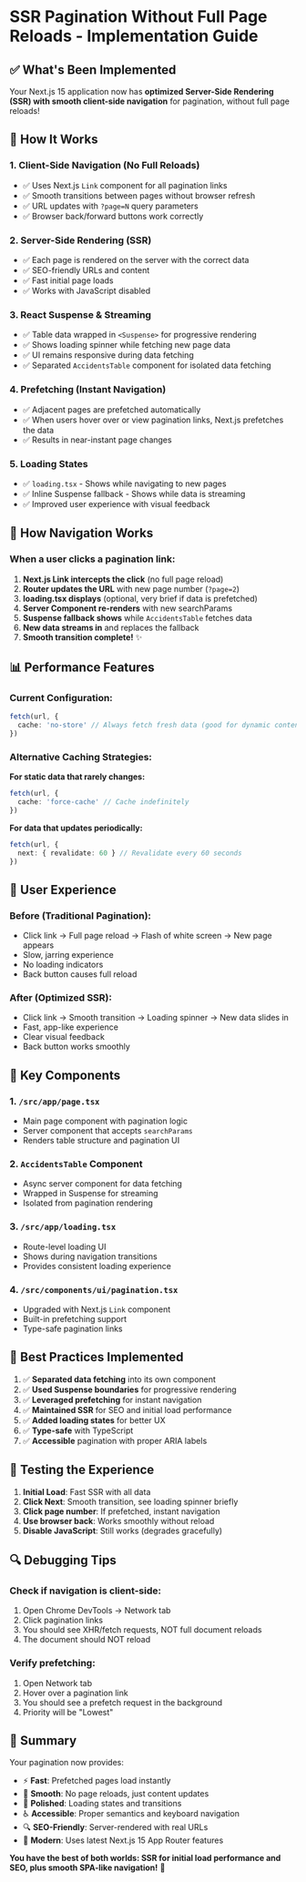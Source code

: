 # SSR Pagination Without Full Page Reloads - Implementation Guide

## ✅ What's Been Implemented

Your Next.js 15 application now has **optimized Server-Side Rendering (SSR) with smooth client-side navigation** for pagination, without full page reloads!

## 🎯 How It Works

### 1. **Client-Side Navigation (No Full Reloads)**
- ✅ Uses Next.js `Link` component for all pagination links
- ✅ Smooth transitions between pages without browser refresh
- ✅ URL updates with `?page=N` query parameters
- ✅ Browser back/forward buttons work correctly

### 2. **Server-Side Rendering (SSR)**
- ✅ Each page is rendered on the server with the correct data
- ✅ SEO-friendly URLs and content
- ✅ Fast initial page loads
- ✅ Works with JavaScript disabled

### 3. **React Suspense & Streaming**
- ✅ Table data wrapped in `<Suspense>` for progressive rendering
- ✅ Shows loading spinner while fetching new page data
- ✅ UI remains responsive during data fetching
- ✅ Separated `AccidentsTable` component for isolated data fetching

### 4. **Prefetching (Instant Navigation)**
- ✅ Adjacent pages are prefetched automatically
- ✅ When users hover over or view pagination links, Next.js prefetches the data
- ✅ Results in near-instant page changes

### 5. **Loading States**
- ✅ `loading.tsx` - Shows while navigating to new pages
- ✅ Inline Suspense fallback - Shows while data is streaming
- ✅ Improved user experience with visual feedback

## 🚀 How Navigation Works

### When a user clicks a pagination link:

1. **Next.js Link intercepts the click** (no full page reload)
2. **Router updates the URL** with new page number (`?page=2`)
3. **loading.tsx displays** (optional, very brief if data is prefetched)
4. **Server Component re-renders** with new searchParams
5. **Suspense fallback shows** while `AccidentsTable` fetches data
6. **New data streams in** and replaces the fallback
7. **Smooth transition complete!** ✨

## 📊 Performance Features

### Current Configuration:
```typescript
fetch(url, {
  cache: 'no-store' // Always fetch fresh data (good for dynamic content)
})
```

### Alternative Caching Strategies:

**For static data that rarely changes:**
```typescript
fetch(url, {
  cache: 'force-cache' // Cache indefinitely
})
```

**For data that updates periodically:**
```typescript
fetch(url, {
  next: { revalidate: 60 } // Revalidate every 60 seconds
})
```

## 🎨 User Experience

### Before (Traditional Pagination):
- Click link → Full page reload → Flash of white screen → New page appears
- Slow, jarring experience
- No loading indicators
- Back button causes full reload

### After (Optimized SSR):
- Click link → Smooth transition → Loading spinner → New data slides in
- Fast, app-like experience
- Clear visual feedback
- Back button works smoothly

## 🔧 Key Components

### 1. `/src/app/page.tsx`
- Main page component with pagination logic
- Server component that accepts `searchParams`
- Renders table structure and pagination UI

### 2. `AccidentsTable` Component
- Async server component for data fetching
- Wrapped in Suspense for streaming
- Isolated from pagination rendering

### 3. `/src/app/loading.tsx`
- Route-level loading UI
- Shows during navigation transitions
- Provides consistent loading experience

### 4. `/src/components/ui/pagination.tsx`
- Upgraded with Next.js `Link` component
- Built-in prefetching support
- Type-safe pagination links

## 🎯 Best Practices Implemented

1. ✅ **Separated data fetching** into its own component
2. ✅ **Used Suspense boundaries** for progressive rendering
3. ✅ **Leveraged prefetching** for instant navigation
4. ✅ **Maintained SSR** for SEO and initial load performance
5. ✅ **Added loading states** for better UX
6. ✅ **Type-safe** with TypeScript
7. ✅ **Accessible** pagination with proper ARIA labels

## 🧪 Testing the Experience

1. **Initial Load**: Fast SSR with all data
2. **Click Next**: Smooth transition, see loading spinner briefly
3. **Click page number**: If prefetched, instant navigation
4. **Use browser back**: Works smoothly without reload
5. **Disable JavaScript**: Still works (degrades gracefully)

## 🔍 Debugging Tips

### Check if navigation is client-side:
1. Open Chrome DevTools → Network tab
2. Click pagination links
3. You should see XHR/fetch requests, NOT full document reloads
4. The document should NOT reload

### Verify prefetching:
1. Open Network tab
2. Hover over a pagination link
3. You should see a prefetch request in the background
4. Priority will be "Lowest"

## 📝 Summary

Your pagination now provides:
- ⚡ **Fast**: Prefetched pages load instantly
- 🔄 **Smooth**: No page reloads, just content updates
- 🎨 **Polished**: Loading states and transitions
- ♿ **Accessible**: Proper semantics and keyboard navigation
- 🔍 **SEO-Friendly**: Server-rendered with real URLs
- 📱 **Modern**: Uses latest Next.js 15 App Router features

**You have the best of both worlds: SSR for initial load performance and SEO, plus smooth SPA-like navigation!** 🎉
